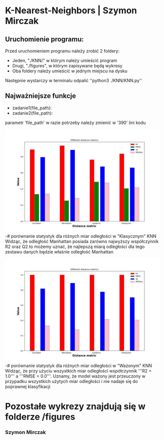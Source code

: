 # K-Nearest-Neighbors | Szymon Mirczak

## Uruchomienie programu:
Przed uruchomieniem programu należy zrobić 2 foldery:
* Jeden, "./KNN/" w którym należy umieścić program
* Drugi, "./figures", w którym zapisywane będą wykresy
* Oba foldery należy umieścić w jednym miejscu na dysku

Następnie wystarczy w terminalu odpalić
''python3 ./KNN/KNN.py''

## Najważniejsze funkcje
* zadanie1(file_path):
* zadanie2(file_path):

parametr 'file_path' w razie potrzeby należy zmienić w '390' lini kodu

![Different distance Bar Chart](../figures/diferent_distance_stat_comparisson.png)
-# porównanie statystyk dla różnych miar odległości w "Klasycznym" KNN
Widząc, że odległość Manhattan posiada zarówno najwyższy współczynnik R2 oraz Q2 to możemy uznać, że najlepszą miarą odległości dla tego zestawu danych będzie właśnie odległość Manhattan

![Different weighted distance Bar Chart](../figures/diferent_weighted_distance_stat_comparisson.png)
-# porównanie statystyk dla różnych miar odległości w "Ważonym" KNN
Widząc, że przy użyciu wszystkich miar odległości współczynnik '''R2 = 1.0''' a '''RMSE = 0.0'''. Uznamy, że model ważony jest przeuczony w przypadku wszystkich użytych miar odległości i nie nadaje się do poprawnej klasyfikacji

# Pozostałe wykrezy znajdują się w folderze /figures

### Szymon Mirczak

